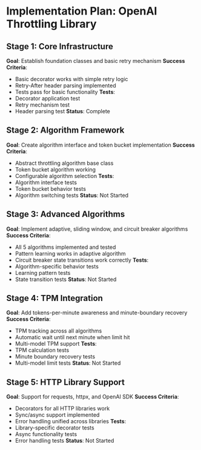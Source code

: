 # Implementation Plan: OpenAI Throttling Library

## Stage 1: Core Infrastructure
**Goal**: Establish foundation classes and basic retry mechanism
**Success Criteria**: 
- Basic decorator works with simple retry logic
- Retry-After header parsing implemented
- Tests pass for basic functionality
**Tests**: 
- Decorator application test
- Retry mechanism test
- Header parsing test
**Status**: Complete

## Stage 2: Algorithm Framework
**Goal**: Create algorithm interface and token bucket implementation
**Success Criteria**:
- Abstract throttling algorithm base class
- Token bucket algorithm working
- Configurable algorithm selection
**Tests**:
- Algorithm interface tests
- Token bucket behavior tests
- Algorithm switching tests
**Status**: Not Started

## Stage 3: Advanced Algorithms
**Goal**: Implement adaptive, sliding window, and circuit breaker algorithms
**Success Criteria**:
- All 5 algorithms implemented and tested
- Pattern learning works in adaptive algorithm
- Circuit breaker state transitions work correctly
**Tests**:
- Algorithm-specific behavior tests
- Learning pattern tests
- State transition tests
**Status**: Not Started

## Stage 4: TPM Integration
**Goal**: Add tokens-per-minute awareness and minute-boundary recovery
**Success Criteria**:
- TPM tracking across all algorithms
- Automatic wait until next minute when limit hit
- Multi-model TPM support
**Tests**:
- TPM calculation tests
- Minute boundary recovery tests
- Multi-model limit tests
**Status**: Not Started

## Stage 5: HTTP Library Support
**Goal**: Support for requests, httpx, and OpenAI SDK
**Success Criteria**:
- Decorators for all HTTP libraries work
- Sync/async support implemented
- Error handling unified across libraries
**Tests**:
- Library-specific decorator tests
- Async functionality tests
- Error handling tests
**Status**: Not Started